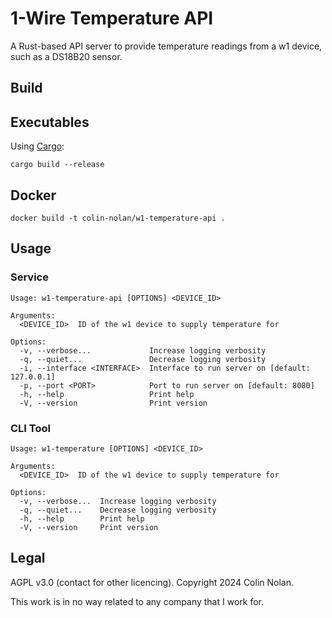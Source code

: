# 1-Wire Temperature API

A Rust-based API server to provide temperature readings from a w1 device, such as a DS18B20 sensor.

## Build

## Executables

Using [Cargo](https://github.com/rust-lang/cargo):
```
cargo build --release
```

## Docker

```
docker build -t colin-nolan/w1-temperature-api .
```

## Usage

### Service

```
Usage: w1-temperature-api [OPTIONS] <DEVICE_ID>

Arguments:
  <DEVICE_ID>  ID of the w1 device to supply temperature for

Options:
  -v, --verbose...             Increase logging verbosity
  -q, --quiet...               Decrease logging verbosity
  -i, --interface <INTERFACE>  Interface to run server on [default: 127.0.0.1]
  -p, --port <PORT>            Port to run server on [default: 8080]
  -h, --help                   Print help
  -V, --version                Print version
```

### CLI Tool

```
Usage: w1-temperature [OPTIONS] <DEVICE_ID>

Arguments:
  <DEVICE_ID>  ID of the w1 device to supply temperature for

Options:
  -v, --verbose...  Increase logging verbosity
  -q, --quiet...    Decrease logging verbosity
  -h, --help        Print help
  -V, --version     Print version
```

## Legal
AGPL v3.0 (contact for other licencing). Copyright 2024 Colin Nolan.

This work is in no way related to any company that I work for.
